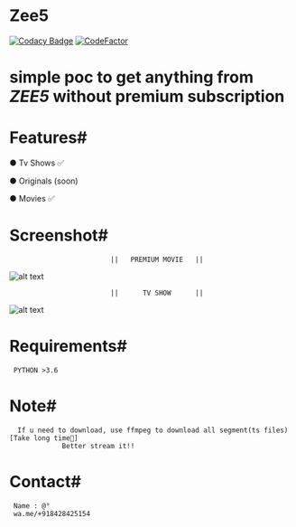 # Zee5
[![Codacy Badge](https://api.codacy.com/project/badge/Grade/fcbc4bb229fc4c4bab285e23552cbe61)](https://app.codacy.com/manual/dedshit/Zee5?utm_source=github.com&utm_medium=referral&utm_content=dedshit/Zee5&utm_campaign=Badge_Grade_Dashboard)
[![CodeFactor](https://www.codefactor.io/repository/github/dedshit/zee5/badge)](https://www.codefactor.io/repository/github/dedshit/zee5)
# simple poc to get anything from *ZEE5* without premium subscription

# Features#

  ● Tv Shows ✅
  
  ● Originals (soon)
  
  ● Movies ✅ 
  
# Screenshot# 
                             ||   PREMIUM MOVIE   ||
                             
  ![alt text](https://raw.githubusercontent.com/dedshit/Zee5/master/zee5.jpg)
  
                             ||      TV SHOW      ||      
                             
  ![alt text](https://raw.githubusercontent.com/dedshit/Zee5/master/zee5shows.jpg)
  
# Requirements#

     PYTHON >3.6   
     
# Note#

      If u need to download, use ffmpeg to download all segment(ts files) [Take long time😬]
                 Better stream it!!
# Contact#

     Name : @°
     wa.me/+918428425154
